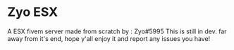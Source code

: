 # Zyo ESX
A ESX fivem server made from scratch by : Zyo#5995
This is still in dev. far away from it's end, hope y'all enjoy it and report any issues you have!
